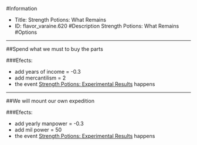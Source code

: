 #Information
 - Title: Strength Potions: What Remains
 - ID: flavor_varaine.620
#Description
Strength Potions: What Remains
#Options

___
##Spend what we must to buy the parts

###Efects:<ul><li>add years of income = -0.3</li><li>add mercantilism = 2</li><li>the event [Strength Potions: Experimental Results](../events/strength_potions_experimental_results.md) happens</li></ul>

___
##We will mount our own expedition

###Efects:<ul><li>add yearly manpower = -0.3</li><li>add mil power = 50</li><li>the event [Strength Potions: Experimental Results](../events/strength_potions_experimental_results.md) happens</li></ul>
